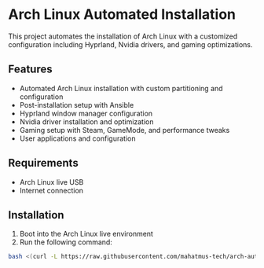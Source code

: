 # Arch Linux Automated Installation

This project automates the installation of Arch Linux with a customized configuration including Hyprland, Nvidia drivers, and gaming optimizations.

## Features

- Automated Arch Linux installation with custom partitioning and configuration
- Post-installation setup with Ansible
- Hyprland window manager configuration
- Nvidia driver installation and optimization
- Gaming setup with Steam, GameMode, and performance tweaks
- User applications and configuration

## Requirements

- Arch Linux live USB
- Internet connection

## Installation

1. Boot into the Arch Linux live environment
2. Run the following command:

```bash
bash <(curl -L https://raw.githubusercontent.com/mahatmus-tech/arch-auto-install/main/bootstrap.sh)
